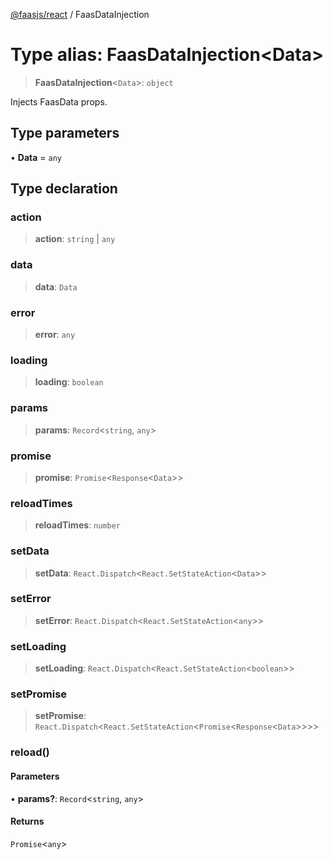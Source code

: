[@faasjs/react](../README.md) / FaasDataInjection

# Type alias: FaasDataInjection\<Data\>

> **FaasDataInjection**\<`Data`\>: `object`

Injects FaasData props.

## Type parameters

• **Data** = `any`

## Type declaration

### action

> **action**: `string` \| `any`

### data

> **data**: `Data`

### error

> **error**: `any`

### loading

> **loading**: `boolean`

### params

> **params**: `Record`\<`string`, `any`\>

### promise

> **promise**: `Promise`\<`Response`\<`Data`\>\>

### reloadTimes

> **reloadTimes**: `number`

### setData

> **setData**: `React.Dispatch`\<`React.SetStateAction`\<`Data`\>\>

### setError

> **setError**: `React.Dispatch`\<`React.SetStateAction`\<`any`\>\>

### setLoading

> **setLoading**: `React.Dispatch`\<`React.SetStateAction`\<`boolean`\>\>

### setPromise

> **setPromise**: `React.Dispatch`\<`React.SetStateAction`\<`Promise`\<`Response`\<`Data`\>\>\>\>

### reload()

#### Parameters

• **params?**: `Record`\<`string`, `any`\>

#### Returns

`Promise`\<`any`\>
